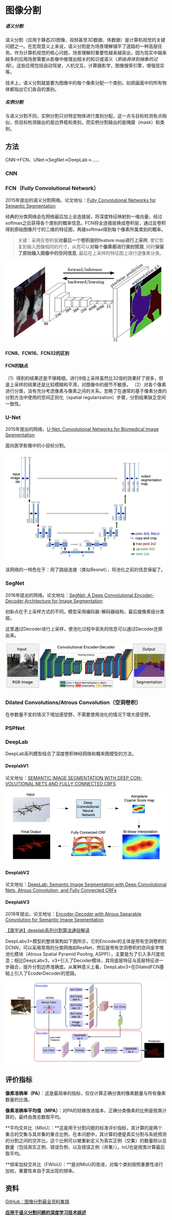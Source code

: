 # 图像分割

##### 语义分割

语义分割（应用于静态2D图像、视频甚至3D数据、体数据）是计算机视觉的关键问题之一。在宏观意义上来说，语义分割是为场景理解铺平了道路的一种高层任务。作为计算机视觉的核心问题，场景理解的重要性越来越突出，因为现实中越来越多的应用场景需要从影像中推理出相关的知识或语义（*即由具体到抽象的过程*）。这些应用包括自动驾驶，人机交互，计算摄影学，图像搜索引擎，增强现实等。

技术上，语义分割就是要为图像中的每个像素分配一个类别，如把画面中的所有物体都指出它们各自的类别。

##### 实例分割

与语义分割不同，实例分割只对特定物体进行类别分配，这一点与目标检测有点相似，但目标检测输出的是边界框和类别，而实例分割输出的是掩膜（mask）和类别。

## 方法

CNN->FCN、UNet->SegNet->DeepLab->……

### CNN

### FCN（Fully Convolutional Network）

2015年提出的语义分割网络。论文地址：[Fully Convolutional Networks for Semantic Segmentation](https://arxiv.org/pdf/1411.4038.pdf)

经典的分类网络会在网络最后加上全连接层，将深度特征映射到一维向量，经过softmax之后获得各个类别的概率信息。FCN将全连接层换成卷积层，通过反卷积得到原始图像尺寸的二维的特征图，再接softmax得到每个像素所属类别的概率。

> 关键：采用反卷积层**对最后一个卷积层的feature map进行上采样**, 使它恢复到输入图像相同的尺寸，从而可以**对每个像素都进行类别预测**, 同时**保留了原始输入图像中的空间信息**, 最后在上采样的特征图上进行逐像素分类。

![](images/fcn.png)

#### FCN8、FCN16、FCN32的区别



#### FCN的缺点

（1）得到的结果还是不够精细。进行8倍上采样虽然比32倍的效果好了很多，但是上采样的结果还是比较模糊和平滑，对图像中的细节不敏感。
（2）对各个像素进行分类，没有充分考虑像素与像素之间的关系。忽略了在通常的基于像素分类的分割方法中使用的空间正则化（spatial regularization）步骤，分割结果缺乏空间一致性。

### U-Net

2015年提出的网络。[U-Net: Convolutional Networks for Biomedical Image Segmentation](https://arxiv.org/pdf/1505.04597.pdf)

面向医学影像中的小目标分割。

![](images/unet.png)

该网络的一特色在于：用了跳级连接（类似Resnet），将池化之前的信息保留了。

### SegNet

2016年提出的网络。论文地址：[SegNet: A Deep Convolutional Encoder-Decoder Architecture for Image Segmentation](https://arxiv.org/abs/1511.00561)

创新点在于上采样方式的不同。模型采用编码器-解码器结构，最后接像素级分类层。

这里通过Decoder进行上采样，使池化过程中丢失的信息可以通过Decoder还原出来。

![](images/segnet.png)



### Dilated Convolutions/Atrous Convolution（空洞卷积）

在参数量不变的情况下增加感受野，不需要使用池化的情况下增大感受野。

### PSPNet

### DeepLab

DeepLab系列模型结合了深度卷积神经网络和概率图模型的方法。

#### DeeplabV1

论文地址：[SEMANTIC IMAGE SEGMENTATION WITH DEEP CON- VOLUTIONAL NETS AND FULLY CONNECTED CRFS](https://arxiv.org/pdf/1412.7062.pdf)

![](images/deeplabv1.png)

#### DeeplabV2

论文地址：[DeepLab: Semantic Image Segmentation with Deep Convolutional Nets, Atrous Convolution, and Fully Connected CRFs](https://arxiv.org/pdf/1606.00915.pdf)

#### DeeplabV3

2018年提出，论文地址：[Encoder-Decoder with Atrous Separable Convolution for Semantic Image Segmentation](https://arxiv.org/pdf/1802.02611.pdf)

[【唐宇迪】deeplab系列分割算法通俗解读](https://www.bilibili.com/video/BV18y4y1q7ZL?p=5)

DeepLabv3+模型的整体架构如下图所示，它的Encoder的主体是带有空洞卷积的DCNN，可以采用常用的分类网络如ResNet，然后是带有空洞卷积的空间金字塔池化模块（Atrous Spatial Pyramid Pooling, ASPP)），主要是为了引入多尺度信息；相比DeepLabv3，v3+引入了Decoder模块，其将底层特征与高层特征进一步融合，提升分割边界准确度。从某种意义上看，DeepLabv3+在DilatedFCN基础上引入了EcoderDecoder的思路。

![](images/deeplabv3+.png)

## 评价指标

**像素准确率（PA）**：这是最简单的指标，仅仅计算正确分类的像素数量与所有像素数量的比值。

**像素准确率平均值（MPA）**：对PA的轻微改进版本，正确分类像素的比例是按类计算的，最终由类总数取平均。

**平均交并比（MIoU）：**这是用于分割问题的标准评价指标，其计算的是两个集合的交集与其并集的重合比例，在本问题中，其计算的便是真实分割与系统预测的分割之间的交并比。这个比例可以被重新定义为真实正例（交集）的数量除以总数量（包括真实正例、错误负例、以及错误正例（并集））。IoU也是按类计算最后取平均。

**频率加权交并比（FWIoU）：**是对MIoU的改进，对每个类别按照重要性进行加权，重要性来自于其出现的频率。

## 资料

[GitHub：图像分割最全资料集锦](https://zhuanlan.zhihu.com/p/58599382)

[**应用于语义分割问题的深度学习技术综述**](https://www.cnblogs.com/Jie-Liang/p/6902375.html)

